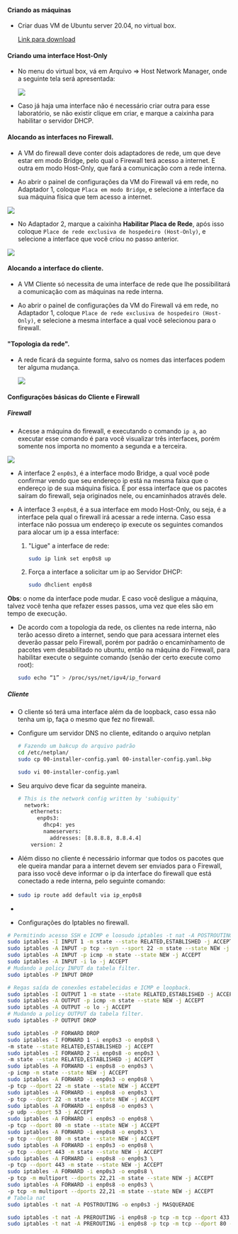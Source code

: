 #### Criando as máquinas

- Criar duas VM de Ubuntu server 20.04, no virtual box.
  
  [Link para download](https://releases.ubuntu.com/20.04.4/ubuntu-20.04.4-live-server-amd64.iso)

#### Criando uma interface Host-Only

- No menu do virtual box, vá em Arquivo => Host Network Manager, onde a seguinte tela será apresentada:
  
  ![](/home/luiz/.var/app/com.github.marktext.marktext/config/marktext/images/2022-06-28-15-25-58-image.png)

- Caso já haja uma interface não é necessário criar outra para esse laboratório, se não existir clique em criar, e marque a caixinha para habilitar o servidor DHCP.

#### Alocando as interfaces no Firewall.

- A VM do firewall deve conter dois adaptadores de rede, um que deve estar em modo Bridge, pelo qual o Firewall terá acesso a internet. E outra em modo Host-Only, que fará a comunicação com a rede interna.

- Ao abrir o painel de configurações da VM do Firewall vá em rede, no Adaptador 1, coloque `Placa em modo Bridge`, e selecione a interface da sua máquina física que tem acesso a internet. 

![](/home/luiz/.var/app/com.github.marktext.marktext/config/marktext/images/2022-06-28-16-31-27-image.png)

- No Adaptador 2, marque a caixinha **Habilitar Placa de Rede**, após isso coloque `Place de rede exclusiva de hospedeiro (Host-Only)`, e selecione a interface que você criou no passo anterior.

![](/home/luiz/.var/app/com.github.marktext.marktext/config/marktext/images/2022-06-28-16-34-35-image.png)

#### Alocando a interface do cliente.

- A VM Cliente só necessita de uma interface de rede que lhe possibilitará a comunicação com as máquinas na rede interna.

- Ao abrir o painel de configurações da VM do Firewall vá em rede, no Adaptador 1, coloque `Place de rede exclusiva de hospedeiro (Host-Only)`, e selecione a mesma interface a qual você selecionou para o firewall.

#### "Topologia da rede".

- A rede ficará da seguinte forma, salvo os nomes das interfaces podem ter alguma mudança.
  
  ![](/home/luiz/.var/app/com.github.marktext.marktext/config/marktext/images/2022-06-29-15-03-00-rede.png)

#### Configurações básicas do Cliente e Firewall

##### Firewall

- Acesse a máquina do firewall, e executando o comando `ip a`, ao executar esse comando é para você visualizar três interfaces, porém somente nos importa no momento  a segunda e a terceira.

![](/home/luiz/.var/app/com.github.marktext.marktext/config/marktext/images/2022-06-28-16-45-45-image.png)

- A interface 2 `enp0s3`, é a interface modo Bridge, a qual você pode confirmar vendo que seu endereço ip está na mesma faixa que o endereço ip de sua máquina física. É por essa interface que os pacotes saíram do firewall, seja originados nele, ou encaminhados através dele.

- A interface 3 `enp0s8`, é a sua interface em modo Host-Only, ou seja, é a interface pela qual o firewall irá acessar a rede interna. Caso essa interface não possua um endereço ip execute os seguintes comandos para alocar um ip a essa interface:
  
  1. "Ligue" a interface de rede:
     
     ```bash
     sudo ip link set enp0s8 up
     ```
  
  2. Força a interface a solicitar um ip ao Servidor DHCP:
     
     ```bash
     sudo dhclient enp0s8
     ```

**Obs**: o nome da interface pode mudar. E caso você desligue a máquina, talvez você tenha que refazer esses passos, uma vez que eles são em tempo de execução.

- De acordo com a topologia da rede, os clientes na rede interna, não terão acesso direto a internet, sendo que para acessara internet eles deverão passar pelo Firewall, porém por padrão o encaminhamento de pacotes vem desabilitado no ubuntu, então na máquina do Firewall, para habilitar execute o seguinte comando (senão der certo execute como root):
  
  ```bash
  sudo echo “1” > /proc/sys/net/ipv4/ip_forward
  ```

##### Cliente

- O cliente só terá uma interface além da de loopback, caso essa não tenha um ip, faça o mesmo que fez no firewall.

- Configure um servidor DNS no cliente, editando o arquivo netplan
  
  ```bash
  # Fazendo um bakcup do arquivo padrão
  cd /etc/netplan/
  sudo cp 00-installer-config.yaml 00-installer-config.yaml.bkp
  
  sudo vi 00-installer-config.yaml
  ```

- Seu arquivo deve ficar da seguinte maneira.
  
  ```bash
  # This is the network config written by 'subiquity'
    network:
      ethernets:
        enp0s3:
          dhcp4: yes
          nameservers:
            addresses: [8.8.8.8, 8.8.4.4]
      version: 2
  ```

- Além disso no cliente é necessário informar que todos os pacotes que ele queira mandar para a internet devem ser enviados para o Firewall, para isso você deve informar o ip da interface do firewall que está conectado a rede interna, pelo seguinte comando:

- ```bash
  sudo ip route add default via ip_enp0s8
  ```

- 

- Configurações do Iptables no firewall.

```bash
# Permitindo acesso SSH e ICMP e loosudo iptables -t nat -A POSTROUTING -o enp0s3 -j MASQUERADEpback
sudo iptables -I INPUT 1 -m state --state RELATED,ESTABLISHED -j ACCEPT
sudo iptables -A INPUT -p tcp --syn --sport 22 -m state --state NEW -j ACCEPT
sudo iptables -A INPUT -p icmp -m state --state NEW -j ACCEPT
sudo iptables -A INPUT -i lo -j ACCEPT
# Mudando a policy INPUT da tabela filter.
sudo iptables -P INPUT DROP

# Regas saída de conexões estabelecidas e ICMP e loopback.
sudo iptables -I OUTPUT 1 -m state --state RELATED,ESTABLISHED -j ACCEPT
sudo iptables -A OUTPUT -p icmp -m state --state NEW -j ACCEPT
sudo iptables -A OUTPUT -o lo -j ACCEPT
# Mudando a policy OUTPUT da tabela filter.
sudo iptables -P OUTPUT DROP

sudo iptables -P FORWARD DROP
sudo iptables -I FORWARD 1 -i enp0s3 -o enp0s8 \
-m state --state RELATED,ESTABLISHED -j ACCEPT
sudo iptables -I FORWARD 2 -i enp0s8 -o enp0s3 \
-m state --state RELATED,ESTABLISHED -j ACCEPT
sudo iptables -A FORWARD -i enp0s8 -o enp0s3 \
-p icmp -m state --state NEW -j ACCEPT
sudo iptables -A FORWARD -i enp0s3 -o enp0s8 \
-p tcp --dport 22 -m state --state NEW -j ACCEPT
sudo iptables -A FORWARD -i enp0s8 -o enp0s3 \
-p tcp --dport 22 -m state --state NEW -j ACCEPT
sudo iptables -A FORWARD -i enp0s8 -o enp0s3 \
-p udp --dport 53 -j ACCEPT
sudo iptables -A FORWARD -i enp0s3 -o enp0s8 \
-p tcp --dport 80 -m state --state NEW -j ACCEPT
sudo iptables -A FORWARD -i enp0s8 -o enp0s3 \
-p tcp --dport 80 -m state --state NEW -j ACCEPT
sudo iptables -A FORWARD -i enp0s3 -o enp0s8 \
-p tcp --dport 443 -m state --state NEW -j ACCEPT
sudo iptables -A FORWARD -i enp0s8 -o enp0s3 \
-p tcp --dport 443 -m state --state NEW -j ACCEPT
sudo iptables -A FORWARD -i enp0s3 -o enp0s8 \
-p tcp -m multiport --dports 22,21 -m state --state NEW -j ACCEPT
sudo iptables -A FORWARD -i enp0s8 -o enp0s3 \
-p tcp -m multiport --dports 22,21 -m state --state NEW -j ACCEPT
# Tabela nat
sudo iptables -t nat -A POSTROUTING -o enp0s3 -j MASQUERADE

sudo iptables -t nat -A PREROUTING -i enp0s8 -p tcp -m tcp --dport 433 -j REDIRECT --to-ports 3129
sudo iptables -t nat -A PREROUTING -i enp0s8 -p tcp -m tcp --dport 80 -j REDIRECT --to-ports 3129
```
